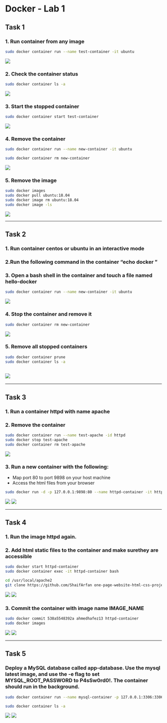 # Docker - Lab 1

## Task 1

### 1. Run container from any image

```sh
sudo docker container run --name test-container -it ubuntu
```

![](screenshots/screenshot_1.png)

### 2. Check the container status

```sh
sudo docker container ls -a
```

![](screenshots/screenshot_2.png)

### 3. Start the stopped container

```sh
sudo docker container start test-container
```

![](screenshots/screenshot_3.png)

### 4. Remove the container

```sh
sudo docker container run --name new-container -it ubuntu

sudo docker container rm new-container
```

![](screenshots/screenshot_4.png)

### 5. Remove the image

```sh
sudo docker images
sudo docker pull ubuntu:18.04
sudo docker image rm ubuntu:18.04
sudo docker image -ls
```

![](screenshots/screenshot_5.png)

---

## Task 2

### 1. Run container centos or ubuntu in an interactive mode

### 2.Run the following command in the container “echo docker ”

### 3. Open a bash shell in the container and touch a file named hello-docker

```sh
sudo docker container run --name new-container -it ubuntu
```

![](screenshots/screenshot_6.png)

### 4. Stop the container and remove it

```sh
sudo docker container rm new-container
```

![](screenshots/screenshot_7.png)

### 5. Remove all stopped containers

```sh
sudo docker container prune
sudo docker container ls -a
```

## ![](screenshots/screenshot_8.png)

---

## Task 3

### 1. Run a container httpd with name apache

### 2. Remove the container

```sh
sudo docker container run --name test-apache -id httpd
sudo docker stop test-apache
sudo docker container rm test-apache
```

![](screenshots/screenshot_9.png)

### 3. Run a new container with the following:

- Map port 80 to port 9898 on your host machine
- Access the html files from your browser

```sh
sudo docker run -d -p 127.0.0.1:9898:80 --name httpd-container -it httpd
```

![](screenshots/screenshot_11.png)
![](screenshots/screenshot_12.png)

---

## Task 4

### 1. Run the image httpd again.

### 2. Add html static files to the container and make surethey are accessible

```sh
sudo docker start httpd-container
sudo docker container exec -it httpd-container bash

cd /usr/local/apache2
git clone https://github.com/ShaifArfan one-page-website-html-css-project.git htdocs
```

![](screenshots/screenshot_13.png)
![](screenshots/screenshot_14.png)

### 3. Commit the container with image name IMAGE_NAME

```sh
sudo docker commit 538a5548392a ahmedhafez13 httpd-container
sudo docker images
```

![](screenshots/screenshot_15.png)
![](screenshots/screenshot_16.png)

---

## Task 5

### Deploy a MySQL database called app-database. Use the mysql latest image, and use the -e flag to set MYSQL_ROOT_PASSWORD to P4sSw0rd0!. The container should run in the background.

```sh
sudo docker container run --name mysql-container -p 127.0.0.1:3306:3306 -e MYSQL_ROOT_PASSWORD=P4sSw0rd0! -id mysql

sudo docker container ls -a
```

![](screenshots/screenshot_17.png)
![](screenshots/screenshot_18.png)

